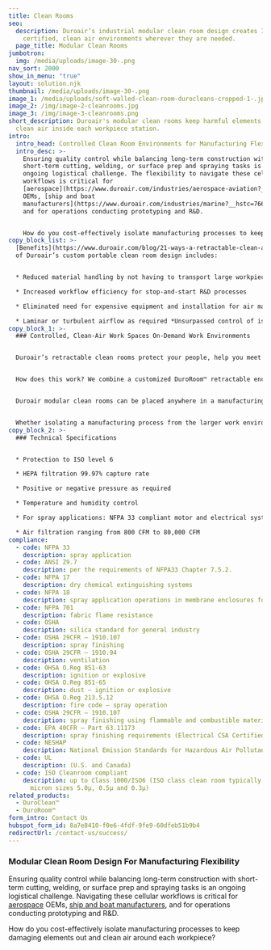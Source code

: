 ```yaml
---
title: Clean Rooms
seo:
  description: Duroair’s industrial modular clean room design creates ISO
    certified, clean air environments wherever they are needed.
  page_title: Modular Clean Rooms
jumbotron:
  img: /media/uploads/image-30-.png
nav_sort: 2000
show_in_menu: "true"
layout: solution.njk
thumbnail: /media/uploads/image-30-.png
image_1: /media/uploads/soft-walled-clean-room-durocleans-cropped-1-.jpg
image_2: /img/image-2-cleanrooms.jpg
image_3: /img/image-3-cleanrooms.png
short_description: Duroair's modular clean rooms keep harmful elements out and
  clean air inside each workpiece station.
intro:
  intro_head: Controlled Clean Room Environments for Manufacturing Flexibility
  intro_desc: >-
    Ensuring quality control while balancing long-term construction with
    short-term cutting, welding, or surface prep and spraying tasks is an
    ongoing logistical challenge. The flexibility to navigate these cellular
    workflows is critical for
    [aerospace](https://www.duroair.com/industries/aerospace-aviation?__hstc=76629258.1b2ecfab4fbe050f4a1cb645617a0a2c.1740598848936.1741114790276.1742828545660.3&__hssc=76629258.9.1742828545660&__hsfp=412717538)
    OEMs, [ship and boat
    manufacturers](https://www.duroair.com/industries/marine?__hstc=76629258.1b2ecfab4fbe050f4a1cb645617a0a2c.1740598848936.1741114790276.1742828545660.3&__hssc=76629258.9.1742828545660&__hsfp=412717538),
    and for operations conducting prototyping and R&D.


    How do you cost-effectively isolate manufacturing processes to keep damaging elements out and clean air around each workpiece? And how do you meet niche clean room specifications for compliance and safety while delivering the flexibility to solve these workflow challenges?
copy_block_list: >-
  [Benefits](https://www.duroair.com/blog/21-ways-a-retractable-clean-air-enclosure-solves-problems?__hstc=76629258.1b2ecfab4fbe050f4a1cb645617a0a2c.1740598848936.1741114790276.1742828545660.3&__hssc=76629258.9.1742828545660&__hsfp=412717538)
  of Duroair’s custom portable clean room design includes:


  * Reduced material handling by not having to transport large workpieces to a dedicated clean air space

  * Increased workflow efficiency for stop-and-start R&D processes

  * Eliminated need for expensive equipment and installation for air make-up

  * Laminar or turbulent airflow as required *Unsurpassed control of isolated work environments, including pressure (positive or negative), humidity, and temperature air flow patterns, and harmful dust particulates and gaseous contaminants
copy_block_1: >-
  ### Controlled, Clean-Air Work Spaces On-Demand Work Environments


  Duroair’s retractable clean rooms protect your people, help you meet OSHA and life safety requirements, and provide the flexibility to add and change workflows. These flexible, controlled environments move wherever they are needed. For example, with these flexible clean rooms, you don’t have to stop assembly lines to move a workpiece for painting or coating.


  How does this work? We combine a customized DuroRoom™ retractable enclosure with our DuroClean™ engineered exhaust system into one flexible, cost-effective solution for portable clean rooms and isolation rooms.


  Duroair modular clean rooms can be placed anywhere in a manufacturing facility without having to install supplementary ductwork — or pay for ongoing air make-up costs. Our portable, retractable enclosures with non-vented air filtration can be engineered for large or small self-contained work environments, wherever and whenever needed.


  Whether isolating a manufacturing process from the larger work environment (negative pressure) or protecting a process from contamination (positive pressure), our DuroRoom™ and engineered filtration systems help guarantee worker safety from toxic dust and fumes, while reducing operating expenses and increasing productivity.
copy_block_2: >-
  ### Technical Specifications


  * Protection to ISO level 6

  * HEPA filtration 99.97% capture rate

  * Positive or negative pressure as required

  * Temperature and humidity control

  * For spray applications: NFPA 33 compliant motor and electrical systems work outside of the air stream

  * Air filtration ranging from 800 CFM to 80,000 CFM
compliance:
  - code: NFPA 33
    description: spray application
  - code: ANSI Z9.7
    description: per the requirements of NFPA33 Chapter 7.5.2.
  - code: NFPA 17
    description: dry chemical extinguishing systems
  - code: NFPA 18
    description: spray application operations in membrane enclosures for fire suppression
  - code: NFPA 701
    description: fabric flame resistance
  - code: OSHA
    description: silica standard for general industry
  - code: OSHA 29CFR – 1910.107
    description: spray finishing
  - code: OSHA 29CFR – 1910.94
    description: ventilation
  - code: OHSA O.Reg 851-63
    description: ignition or explosive
  - code: OHSA O.Reg 851-65
    description: dust – ignition or explosive
  - code: OHSA O.Reg 213.5.12
    description: fire code – spray operation
  - code: OSHA 29CFR – 1910.107
    description: spray finishing using flammable and combustible material
  - code: EPA 40CFR – Part 63.11173
    description: spray finishing requirements (Electrical CSA Certified)
  - code: NESHAP
    description: National Emission Standards for Hazardous Air Pollutants
  - code: UL
    description: (U.S. and Canada)
  - code: ISO Cleanroom compliant
    description: up to Class 1000/ISO6 (ISO class clean room typically measures
      micron sizes 5.0µ, 0.5µ and 0.3µ)
related_products:
  - DuroClean™
  - DuroRoom™
form_intro: Contact Us
hubspot_form_id: 8a7e8410-f0e6-4fdf-9fe9-60dfeb51b9b4
redirectUrl: /contact-us/success/
---
```

### **Modular Clean Room Design For Manufacturing Flexibility**

Ensuring quality control while balancing long-term construction with short-term cutting, welding, or surface prep and spraying tasks is an ongoing logistical challenge. Navigating these cellular workflows is critical for [aerospace](https://www.duroair.com/industries/aerospace-aviation) OEMs, [ship and boat manufacturers](https://www.duroair.com/industries/marine), and for operations conducting prototyping and R&D. 

How do you cost-effectively isolate manufacturing processes to keep damaging elements out and clean air around each workpiece?